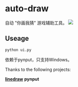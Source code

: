# auto-draw
自动 "你画我猜" 游戏辅助工具。
![](https://github.com/lockecole111/auto-draw/blob/master/images/demo.png)

## Useage
```
python ui.py
```
依赖于pynput，只支持Windows。


Thanks to the following projects:

 **[linedraw](https://github.com/LingDong-/linedraw)**
 **pynput**

